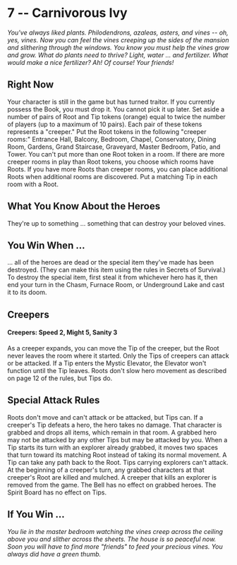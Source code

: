 # 7 -- Carnivorous Ivy

_You've always liked plants. Philodendrons, azaleas, asters, and vines -- oh, yes, vines. Now you can feel the vines creeping up the sides of the mansion and slithering through the windows. You know you must help the vines grow and grow. What do plants need to thrive? Light, water ... and fertilizer. What would make a nice fertilizer? Ah! Of course! Your friends!_

## Right Now

Your character is still in the game but has turned traitor. If you currently possess the Book, you must drop it. You cannot pick it up later.
Set aside a number of pairs of Root and Tip tokens (orange) equal to twice the number of players (up to a maximum of 10 pairs). Each pair of these tokens represents a "creeper."
Put the Root tokens in the following "creeper rooms:" Entrance Hall, Balcony, Bedroom, Chapel, Conservatory, Dining Room, Gardens, Grand Staircase, Graveyard, Master Bedroom, Patio, and Tower. You can't put more than one Root token in a room. If there are more creeper rooms in play than Root tokens, you choose which rooms have Roots. If you have more Roots than creeper rooms, you can place additional Roots when additional rooms are discovered.
Put a matching Tip in each room with a Root.

## What You Know About the Heroes

They're up to something ... something that can destroy your beloved vines.

## You Win When ...

... all of the heroes are dead or the special item they've made has been destroyed. (They can make this item using the rules in Secrets of Survival.) To destroy the special item, first steal it from whichever hero has it, then end your turn in the Chasm, Furnace Room, or Underground Lake and cast it to its doom.

## Creepers

#### Creepers: Speed 2, Might 5, Sanity 3

As a creeper expands, you can move the Tip of the creeper, but the Root never leaves the room where it started. Only the Tips of creepers can attack or be attacked.
If a Tip enters the Mystic Elevator, the Elevator won't function until the Tip leaves.
Roots don't slow hero movement as described on page 12 of the rules, but Tips do.

## Special Attack Rules

Roots don't move and can't attack or be attacked, but Tips can.
If a creeper's Tip defeats a hero, the hero takes no damage. That character is grabbed and drops all items, which remain in that room.
A grabbed hero may not be attacked by any other Tips but may be attacked by you.
When a Tip starts its turn with an explorer already grabbed, it moves two spaces that turn toward its matching Root instead of taking its normal movement. A Tip can take any path back to the Root. Tips carrying explorers can't attack.
At the beginning of a creeper's turn, any grabbed characters at that creeper's Root are killed and mulched. A creeper that kills an explorer is removed from the game.
The Bell has no effect on grabbed heroes. The Spirit Board has no effect on Tips.

## If You Win ...

_You lie in the master bedroom watching the vines creep across the ceiling above you and slither across the sheets. The house is so peaceful now. Soon you will have to find more "friends" to feed your precious vines._
_You always did have a green thumb._
